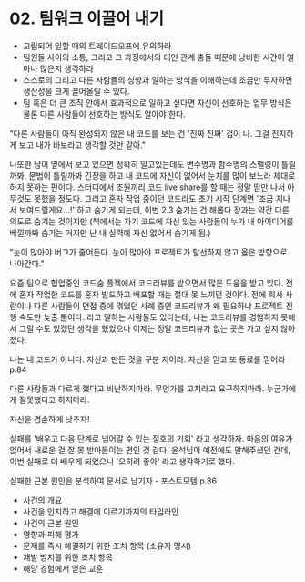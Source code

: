 
# 02. 팀워크 이끌어 내기

- 고립되어 일할 때의 트레이드오프에 유의하라
- 팀원들 사이의 소통, 그리고 그 과정에서의 대인 관계 충돌 때문에 낭비한 시간이 얼마나 많은지 생각하라
- 스스로의 그리고 다른 사람들의 성향과 일하는 방식을 이해하는데 조금만 투자하면 생산성을 크게 끌어올릴 수 있다.
- 팀 혹은 더 큰 조직 안에서 효과적으로 일하고 싶다면 자신이 선호하는 업무 방식은 물론 다른 사람들이 선호하는 방식도 알아야 한다.

"다른 사람들이 아직 완성되지 않은 내 코드를 보는 건 '진짜 진짜' 겁이 나. 그걸 진지하게 보고 내가 바보라고 생각할 것만 같아."

나또한 남이 옆에서 보고 있으면 정확히 알고있는데도 변수명과 함수명의 스펠링이 틀릴까봐, 문법이 틀릴까봐 긴장을 하고
내 코드에 자신이 없어서 눈치를 많이 보느라 제대로 하지 못하는 편이다.
스터디에서 조원끼리 코드 live share를 할 때는 정말 땀만 나서 아무것도 못했을 정도다. 
그리고 혼자 작업 중이던 코드라도 초기 시작 단계면 '조금 지나서 보여드릴게요...!' 하고 숨기게 되는데,
이번 2.3 숨기는 건 해롭다 장과는 약간 다른 의도로 숨기는 것이지만
(책에서는 자기 코드에 자신 있는 사람들이 누가 내 아이디어를 베낄까봐 숨기는 거지만 난 내 실력에 자신 없어서 숨기게 됨.)

"눈이 많아야 버그가 줄어든다. 눈이 많아야 프로젝트가 탈선하지 않고 옳은 방향으로 나아간다."

요즘 팀으로 협업중인 코드숨 플젝에서 코드리뷰를 받으면서 많은 도움을 받고 있다.
전에 혼자 작업한 코드를 혼자 빌드하고 배포할 때는 절대 못 느끼던 것이다.
전에 회사 사람이나 다른 사람들이 면접 중에 겪었던 사례 중엔 코드리뷰가 왜 필요하냐 프로젝트 진행 속도만 늦출 뿐이다.
라고 말하는 사람들도 있다는데, 나는 코드리뷰를 경험하지 못해서 그럴 수도 있겠단 생각을 했었으나
이제는 정말 코드리뷰가 없는 곳은 가고 싶지 않아졌다.

나는 내 코드가 아니다.
자신과 만든 것을 구분 지어라.
자신을 믿고 또 동료를 믿어라
p.84

다른 사람들과 다르게 했다고 비난하지마라.
무언가를 고치라고 요구하지마라.
누군가에게 잘못했다고 하지마라.

자신을 겸손하게 낮추자!

실패를 '배우고 다음 단계로 넘어갈 수 있는 절호의 기회' 라고 생각하자.
마음의 여유가 없어서 새로운 걸 잘 못 받아들이는 편인 것 같다.
윤석님이 예전에도 말해주셨던 건데, 이번 실패로 더 배우게 되었으니 '오히려 좋아' 라고 생각하기로 했다.

실패한 근본 원인을 분석하여 문서로 남기자 - 포스트모템 p.86
- 사건의 개요
- 사건을 인지하고 해결에 이르기까지의 타임라인
- 사건의 근본 원인
- 영향과 피해 평가
- 문제를 즉시 해결하기 위한 조치 항목 (소유자 명시)
- 재발 방지를 위한 조치 항목
- 해당 경험에서 얻은 교훈


